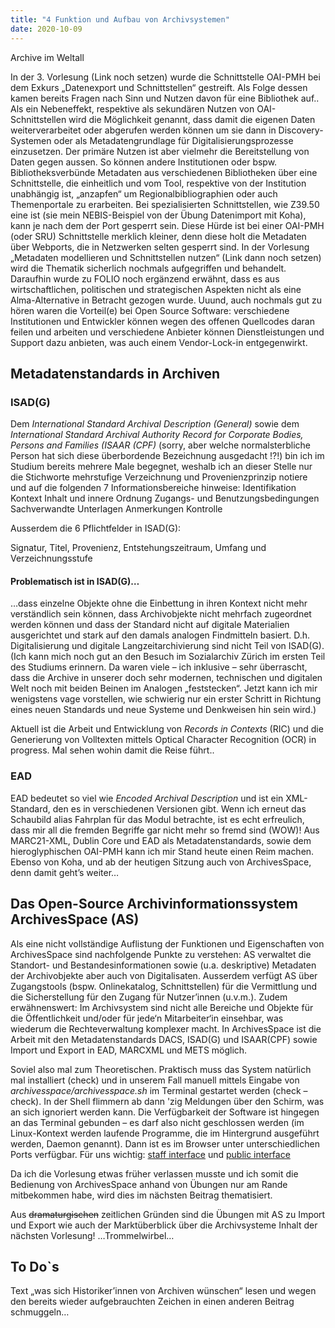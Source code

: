 ```yaml
---
title: "4 Funktion und Aufbau von Archivsystemen"
date: 2020-10-09
---
```

Archive im Weltall 

In der 3. Vorlesung (Link noch setzen) wurde die Schnittstelle OAI-PMH bei dem Exkurs „Datenexport und Schnittstellen“ gestreift. Als Folge dessen kamen bereits Fragen nach Sinn und Nutzen davon für eine Bibliothek auf..
Als ein Nebeneffekt, respektive als sekundären Nutzen von OAI-Schnittstellen wird die Möglichkeit genannt, dass damit die eigenen Daten weiterverarbeitet oder abgerufen werden können um sie dann in Discovery-Systemen oder als Metadatengrundlage für Digitalisierungsprozesse einzusetzen. 
Der primäre Nutzen ist aber vielmehr die Bereitstellung von Daten gegen aussen. So können andere Institutionen oder bspw. Bibliotheksverbünde Metadaten aus verschiedenen Bibliotheken über eine Schnittstelle, die einheitlich und vom Tool, respektive von der Institution unabhängig ist, „anzapfen“ um Regionalbibliographien oder auch Themenportale zu erarbeiten. Bei spezialisierten Schnittstellen, wie Z39.50 eine ist (sie mein NEBIS-Beispiel von der Übung Datenimport mit Koha), kann je nach dem der Port gesperrt sein. Diese Hürde ist bei einer OAI-PMH (oder SRU) Schnittstelle merklich kleiner, denn diese holt die Metadaten über Webports, die in Netzwerken selten gesperrt sind. In der Vorlesung „Metadaten modellieren und Schnittstellen nutzen“ (Link dann noch setzen) wird die Thematik sicherlich nochmals aufgegriffen und behandelt. Daraufhin wurde zu FOLIO noch ergänzend erwähnt, dass es aus wirtschaftlichen, politischen und strategischen Aspekten nicht als eine Alma-Alternative in Betracht gezogen wurde. Uuund, auch nochmals gut zu hören waren die Vorteil(e) bei Open Source Software: verschiedene Institutionen und Entwickler können wegen des offenen Quellcodes daran feilen und arbeiten und verschiedene Anbieter können Dienstleistungen und Support dazu anbieten, was auch einem Vendor-Lock-in entgegenwirkt.


## Metadatenstandards in Archiven 
### ISAD(G)
Dem *International Standard Archival Description (General)* sowie dem *International Standard Archival Authority Record for Corporate Bodies, Persons and Families (ISAAR (CPF)* (sorry, aber welche normalsterbliche Person hat sich diese überbordende Bezeichnung ausgedacht !?!) bin ich im Studium bereits mehrere Male begegnet, weshalb ich an dieser Stelle nur die Stichworte mehrstufige Verzeichnung und Provenienzprinzip notiere und auf die folgenden 7 Informationsbereiche hinweise:
Identifikation
Kontext
Inhalt und innere Ordnung
Zugangs- und Benutzungsbedingungen
Sachverwandte Unterlagen
Anmerkungen
Kontrolle

Ausserdem die 6 Pflichtfelder in ISAD(G): 

Signatur, Titel, Provenienz, Entstehungszeitraum, Umfang und Verzeichnungsstufe

#### Problematisch ist in ISAD(G)…
…dass einzelne Objekte ohne die Einbettung in ihren Kontext nicht mehr verständlich sein können, 
dass Archivobjekte nicht mehrfach zugeordnet werden können und
dass der Standard nicht auf digitale Materialien ausgerichtet und stark auf den damals analogen Findmitteln basiert. D.h. Digitalisierung und digitale Langzeitarchivierung sind nicht Teil von ISAD(G). 
(Ich kann mich noch gut an den Besuch im Sozialarchiv Zürich im ersten Teil des Studiums erinnern. Da waren viele – ich inklusive – sehr überrascht, dass die Archive in unserer doch sehr modernen, technischen und digitalen Welt noch mit beiden Beinen im Analogen „feststecken“. Jetzt kann ich mir wenigstens vage vorstellen, wie schwierig nur ein erster Schritt in Richtung eines neuen Standards und neue Systeme und Denkweisen hin sein wird.)

Aktuell ist die Arbeit und Entwicklung von *Records in Contexts* (RIC) und die Generierung von Volltexten mittels Optical Character Recognition (OCR) in progress. Mal sehen wohin damit die Reise führt..

### EAD
EAD bedeutet so viel wie *Encoded Archival Description* und ist ein XML-Standard, den es in verschiedenen Versionen gibt. Wenn ich erneut das Schaubild alias Fahrplan für das Modul betrachte, ist es echt erfreulich, dass mir all die fremden Begriffe gar nicht mehr so fremd sind (WOW)! Aus MARC21-XML, Dublin Core und EAD als Metadatenstandards, sowie dem hieroglyphischen OAI-PMH kann ich mir Stand heute einen Reim machen. Ebenso von Koha, und ab der heutigen Sitzung auch von ArchivesSpace, denn damit geht’s weiter…

## Das Open-Source Archivinformationssystem ArchivesSpace (AS)
Als eine nicht vollständige Auflistung der Funktionen und Eigenschaften von ArchivesSpace sind nachfolgende Punkte zu verstehen: AS verwaltet die Standort- und Bestandesinformationen sowie (u.a. deskriptive) Metadaten der Archivobjekte aber auch von Digitalisaten. Ausserdem verfügt AS über Zugangstools (bspw. Onlinekatalog, Schnittstellen) für die Vermittlung und die Sicherstellung für den Zugang für Nutzer’innen (u.v.m.). Zudem erwähnenswert: Im Archivsystem sind nicht alle Bereiche und Objekte für die Öffentlichkeit und/oder für jede‘n Mitarbeiter‘in einsehbar, was wiederum die Rechteverwaltung komplexer macht. In ArchivesSpace ist die Arbeit mit den Metadatenstandards DACS, ISAD(G) und ISAAR(CPF) sowie Import und Export in EAD, MARCXML und METS möglich. 

Soviel also mal zum Theoretischen. 
Praktisch muss das System natürlich mal installiert (check) und in unserem Fall manuell mittels Eingabe von *archivesspace/archivesspace.sh* im Terminal gestartet werden (check – check). In der Shell flimmern ab dann 'zig Meldungen über den Schirm, was an sich ignoriert werden kann. Die Verfügbarkeit der Software ist hingegen an das Terminal gebunden – es darf also nicht geschlossen werden (im Linux-Kontext werden laufende Programme, die im Hintergrund ausgeführt werden, Daemon genannt). Dann ist es im Browser unter unterschiedlichen Ports verfügbar. 
Für uns wichtig: [staff interface](http://localhost:8080/) und [public interface](http://localhost:8081/)

Da ich die Vorlesung etwas früher verlassen musste und ich somit die Bedienung von ArchivesSpace anhand von Übungen nur am Rande mitbekommen habe, wird dies im nächsten Beitrag thematisiert.

Aus ~~dramaturgischen~~ zeitlichen Gründen sind die Übungen mit AS zu Import und Export wie auch der Marktüberblick über die Archivsysteme Inhalt der nächsten Vorlesung!
…Trommelwirbel…

## To Do`s 
Text „was sich Historiker’innen von Archiven wünschen“ lesen und wegen den bereits wieder aufgebrauchten Zeichen in einen anderen Beitrag schmuggeln…
